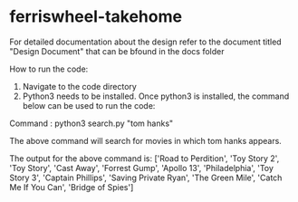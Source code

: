 # ferriswheel-takehome

For detailed documentation about the design refer to the document titled "Design Document" that can be bfound in the docs folder


How to run the code:

1. Navigate to the code directory
2. Python3 needs to be installed. Once python3 is installed, the command below can be used to run the code:
  
  Command : python3 search.py "tom hanks"
  
  The above command will search for movies in which tom hanks appears.
  
  The output for the above command is: 
  ['Road to Perdition', 'Toy Story 2', 'Toy Story', 'Cast Away', 'Forrest Gump', 'Apollo 13', 'Philadelphia', 'Toy Story 3', 'Captain Phillips', 'Saving Private Ryan', 'The Green Mile', 'Catch Me If You Can', 'Bridge of Spies']
